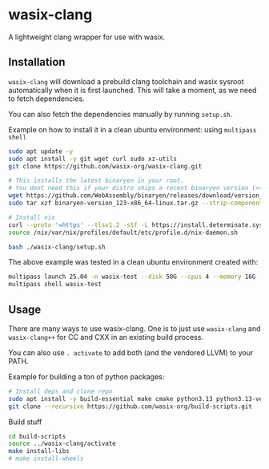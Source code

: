 # wasix-clang
A lightweight clang wrapper for use with wasix.

## Installation

`wasix-clang` will download a prebuild clang toolchain and wasix sysroot automatically when it is first launched. This will take a moment, as we need to fetch dependencies.

You can also fetch the dependencies manually by running `setup.sh`.

Example on how to install it in a clean ubuntu environment: using `multipass shell`

```bash
sudo apt update -y
sudo apt install -y git wget curl sudo xz-utils
git clone https://github.com/wasix-org/wasix-clang.git

# This installs the latest binaryen in your root.
# You dont need this if your distro ships a recent binaryen version (>=114) 
wget https://github.com/WebAssembly/binaryen/releases/download/version_123/binaryen-version_123-x86_64-linux.tar.gz
sudo tar xzf binaryen-version_123-x86_64-linux.tar.gz --strip-components=1 --keep-directory-symlink -C /

# Install nix
curl --proto '=https' --tlsv1.2 -sSf -L https://install.determinate.systems/nix | sudo sh -s -- install $(! test -f /.dockerenv || echo "linux --init none") --no-confirm
source /nix/var/nix/profiles/default/etc/profile.d/nix-daemon.sh

bash ./wasix-clang/setup.sh
```

The above example was tested in a clean ubuntu environment created with:

```bash
multipass launch 25.04 -n wasix-test --disk 50G --cpus 4 --momory 16G
multipass shell wasix-test
```

## Usage

There are many ways to use wasix-clang. One is to just use `wasix-clang` and `wasix-clang++` for CC and CXX in an existing build process.

You can also use `. activate` to add both (and the vendored LLVM) to your PATH.

Example for building a ton of python packages:

```bash
# Install deps and clone repo
sudo apt install -y build-essential make cmake python3.13 python3.13-venv autopoint libtool pkg-config autoconf dejagnu meson ninja-build
git clone --recursive https://github.com/wasix-org/build-scripts.git
```

Build stuff

```bash
cd build-scripts
source ../wasix-clang/activate
make install-libs
# make install-wheels
```
